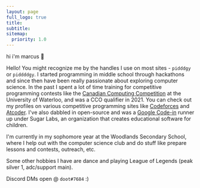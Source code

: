 ```yaml
---
layout: page
full_logo: true
title: 
subtitle: 
sitemap:
  priority: 1.0
---
```

<p id="describe-text"> hi i'm marcus 👋 </p>


Hello! You might recognize me by the handles I use on most sites - `pidddgy` or `piddddgy`. I started programming in middle school through hackathons and since then have been really passionate about exploring computer science. In the past I spent a lot of time training for competitive programming contests like the [Canadian Computing Competition](https://cemc.uwaterloo.ca/contests/computing.html) at the University of Waterloo, and was a CCO qualifier in 2021. You can check out my profiles on various competitive programming sites like [Codeforces](https://codeforces.com/profile/piddddgy) and [Atcoder](https://atcoder.jp/users/piddddgy). I've also dabbled in open-source and was a [Google Code-in](https://codein.withgoogle.com/archive/) runner up under Sugar Labs, an organization that creates educational software for children. 

I'm currently in my sophomore year at the Woodlands Secondary School, where I help out with the computer science club and do stuff like prepare lessons and contests, outreach, etc.

Some other hobbies I have are dance and playing League of Legends (peak silver 1, adc/support main).

Discord DMs open @ `doot#7684` :)
<br>
<br>
<br>
<br>
<br>
<br>
<br>